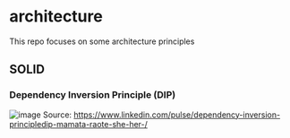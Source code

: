# architecture
This repo focuses on some architecture principles

## SOLID
### Dependency Inversion Principle (DIP)
![image](https://github.com/18Dominik/architecture/assets/35842490/364dfb0a-3207-4acb-9da0-e24d176b107e)
Source: https://www.linkedin.com/pulse/dependency-inversion-principledip-mamata-raote-she-her-/

